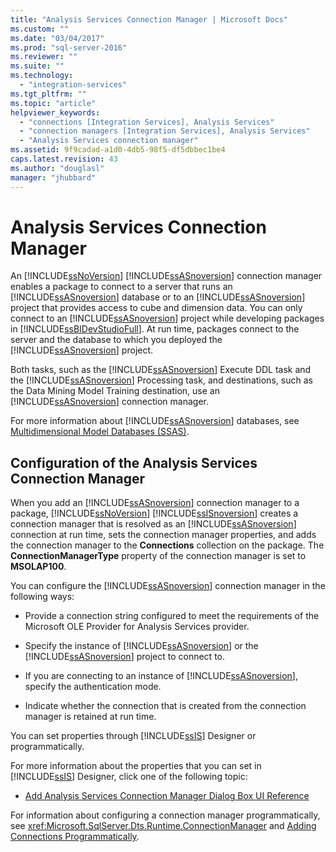 ```yaml
---
title: "Analysis Services Connection Manager | Microsoft Docs"
ms.custom: ""
ms.date: "03/04/2017"
ms.prod: "sql-server-2016"
ms.reviewer: ""
ms.suite: ""
ms.technology: 
  - "integration-services"
ms.tgt_pltfrm: ""
ms.topic: "article"
helpviewer_keywords: 
  - "connections [Integration Services], Analysis Services"
  - "connection managers [Integration Services], Analysis Services"
  - "Analysis Services connection manager"
ms.assetid: 9f9cadad-a1d0-4db5-98f5-df5dbbec1be4
caps.latest.revision: 43
ms.author: "douglasl"
manager: "jhubbard"
---
```

# Analysis Services Connection Manager
  An [!INCLUDE[ssNoVersion](../../a9notintoc/includes/ssnoversion-md.md)] [!INCLUDE[ssASnoversion](../../a9notintoc/includes/ssasnoversion-md.md)] connection manager enables a package to connect to a server that runs an [!INCLUDE[ssASnoversion](../../a9notintoc/includes/ssasnoversion-md.md)] database or to an [!INCLUDE[ssASnoversion](../../a9notintoc/includes/ssasnoversion-md.md)] project that provides access to cube and dimension data. You can only connect to an [!INCLUDE[ssASnoversion](../../a9notintoc/includes/ssasnoversion-md.md)] project while developing packages in [!INCLUDE[ssBIDevStudioFull](../../a9notintoc/includes/ssbidevstudiofull-md.md)]. At run time, packages connect to the server and the database to which you deployed the [!INCLUDE[ssASnoversion](../../a9notintoc/includes/ssasnoversion-md.md)] project.  
  
 Both tasks, such as the [!INCLUDE[ssASnoversion](../../a9notintoc/includes/ssasnoversion-md.md)] Execute DDL task and the [!INCLUDE[ssASnoversion](../../a9notintoc/includes/ssasnoversion-md.md)] Processing task, and destinations, such as the Data Mining Model Training destination, use an [!INCLUDE[ssASnoversion](../../a9notintoc/includes/ssasnoversion-md.md)] connection manager.  
  
 For more information about [!INCLUDE[ssASnoversion](../../a9notintoc/includes/ssasnoversion-md.md)] databases, see [Multidimensional Model Databases &#40;SSAS&#41;](../../analysis-services/multidimensional-models/multidimensional-model-databases-ssas.md).  
  
## Configuration of the Analysis Services Connection Manager  
 When you add an [!INCLUDE[ssASnoversion](../../a9notintoc/includes/ssasnoversion-md.md)] connection manager to a package, [!INCLUDE[ssNoVersion](../../a9notintoc/includes/ssnoversion-md.md)] [!INCLUDE[ssISnoversion](../../a9notintoc/includes/ssisnoversion-md.md)] creates a connection manager that is resolved as an [!INCLUDE[ssASnoversion](../../a9notintoc/includes/ssasnoversion-md.md)] connection at run time, sets the connection manager properties, and adds the connection manager to the **Connections** collection on the package. The **ConnectionManagerType** property of the connection manager is set to **MSOLAP100**.  
  
 You can configure the [!INCLUDE[ssASnoversion](../../a9notintoc/includes/ssasnoversion-md.md)] connection manager in the following ways:  
  
-   Provide a connection string configured to meet the requirements of the Microsoft OLE Provider for Analysis Services provider.  
  
-   Specify the instance of [!INCLUDE[ssASnoversion](../../a9notintoc/includes/ssasnoversion-md.md)] or the [!INCLUDE[ssASnoversion](../../a9notintoc/includes/ssasnoversion-md.md)] project to connect to.  
  
-   If you are connecting to an instance of [!INCLUDE[ssASnoversion](../../a9notintoc/includes/ssasnoversion-md.md)], specify the authentication mode.  
  
-   Indicate whether the connection that is created from the connection manager is retained at run time.  
  
 You can set properties through [!INCLUDE[ssIS](../../a9retired/includes/ssis-md.md)] Designer or programmatically.  
  
 For more information about the properties that you can set in [!INCLUDE[ssIS](../../a9retired/includes/ssis-md.md)] Designer, click one of the following topic:  
  
-   [Add Analysis Services Connection Manager Dialog Box UI Reference](../../integration-services/connection-manager/add-analysis-services-connection-manager-dialog-box-ui-reference.md)  
  
 For information about configuring a connection manager programmatically, see <xref:Microsoft.SqlServer.Dts.Runtime.ConnectionManager> and [Adding Connections Programmatically](../../integration-services/building-packages-programmatically/adding-connections-programmatically.md).  
  
  